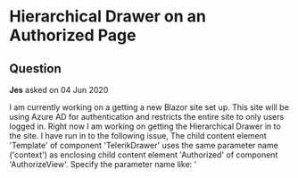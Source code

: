 # Hierarchical Drawer on an Authorized Page

## Question

**Jes** asked on 04 Jun 2020

I am currently working on a getting a new Blazor site set up. This site will be using Azure AD for authentication and restricts the entire site to only users logged in. Right now I am working on getting the Hierarchical Drawer in to the site. I have run in to the following issue, The child content element 'Template' of component 'TelerikDrawer' uses the same parameter name ('context') as enclosing child content element 'Authorized' of component 'AuthorizeView'. Specify the parameter name like: '<Template Context="another_name"> to resolve the ambiguity. <Authorized> <div class="main"> <div class="top-row px-4"> <a class="logo" href="/"> <img src="img/Logo.png" /> </a> <div class="user-info"> <LoginDisplay /> </div> </div> <TelerikDrawer @ref="@Drawer" Data="DrawerItems" MiniMode="@true" Mode="@DrawerMode.Push" TItem="DrawerItem" SelectedItemChanged="@OnItemSelect" @bind-Expanded="@Expanded"> <Template> <div class="k-drawer-items" role="menubar" aria-orientation="vertical"> <ul> @foreach (var item in context) { var selectedClass=item==SelectedItem ? "k-state-selected" : string.Empty; <li @onclick="@(()=> OnItemSelect(item))" class="k-drawer-item @selectedClass"> <div class="k-level-@(item.Level)"> <TelerikIcon Icon="@item.Icon"></TelerikIcon> <span class="k-item-text">@item.Text</span> </div> @if (item.Expanded && (item.Children?.Any() ?? false)) { <span class="k-icon k-i-arrow-chevron-down" style="position:absolute; right:0; line-height: inherit; margin: 0 8px"></span> } else if (!item.Expanded && (item.Children?.Any() ?? false)) { <span class="k-icon k-i-arrow-chevron-right" style="position:absolute; right:0; line-height: inherit; margin: 0 8px"></span> } </li> } </ul> </div> </Template> <Content> <div class="content px-4"> @Body </div> </Content> </TelerikDrawer> </div> </Authorized> I have tried the following: <Authorized Context="AuthContext"> <div class="main"> <div class="top-row px-4"> <a class="logo" href="/"> <img src="img/Logo.png" /> </a> <div class="user-info"> <LoginDisplay /> </div> </div> <TelerikDrawer @ref="@Drawer" Data="DrawerItems" MiniMode="@true" Mode="@DrawerMode.Push" TItem="DrawerItem" SelectedItemChanged="@OnItemSelect" @bind-Expanded="@Expanded"> <Template> <div class="k-drawer-items" role="menubar" aria-orientation="vertical"> <ul> @foreach (var item in context) { var selectedClass=item==SelectedItem ? "k-state-selected" : string.Empty; <li @onclick="@(()=> OnItemSelect(item))" class="k-drawer-item @selectedClass"> <div class="k-level-@(item.Level)"> <TelerikIcon Icon="@item.Icon"></TelerikIcon> <span class="k-item-text">@item.Text</span> </div> @if (item.Expanded && (item.Children?.Any() ?? false)) { <span class="k-icon k-i-arrow-chevron-down" style="position:absolute; right:0; line-height: inherit; margin: 0 8px"></span> } else if (!item.Expanded && (item.Children?.Any() ?? false)) { <span class="k-icon k-i-arrow-chevron-right" style="position:absolute; right:0; line-height: inherit; margin: 0 8px"></span> } </li> } </ul> </div> </Template> <Content> <div class="content px-4"> @Body </div> </Content> </TelerikDrawer> </div> </Authorized> But then get the following error: NullReferenceException: Object reference not set to an instance of an object. In debugging, I found that this error was at the following line of code: @foreach (var item in context) and the context is null. If anyone has any insight in to have a Hierarchical Drawer on a Authorized page? Thank you for taking a look, Jesse

## Answer

**Marin Bratanov** answered on 04 Jun 2020

Hello Jesse, The issue with nested RenderFragments (which is the root cause of the identical names of the context variables) is explained here: [https://docs.telerik.com/blazor-ui/knowledge-base/nest-render-fragment.](https://docs.telerik.com/blazor-ui/knowledge-base/nest-render-fragment.) Here's a sample of the solution put in the demo: <TelerikDrawer @ref="@Drawer" Data="Data" MiniMode="false" Mode="@DrawerMode.Push" TItem="DrawerItem" SelectedItemChanged="@OnItemSelect" @bind-Expanded="@Expanded">
<Template Context="myChangedContextName">
<div class="k-drawer-items" role="menubar" aria-orientation="vertical">
<ul>
@foreach ( var item in myChangedContextName )
{ var selectedClass=item==SelectedItem ? "k-state-selected": string.Empty; Regards, Marin Bratanov

### Response

**Jesse** answered on 04 Jun 2020

Marin, Thank you very much for the prompt response. I have now bookmarked that Nest Render Fragments page. Jesse
